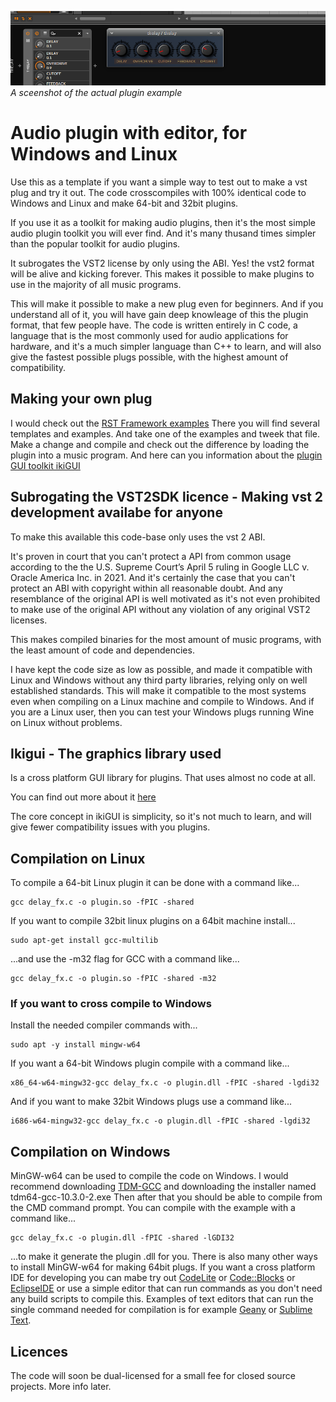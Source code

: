 ![](./gfx/thelay.png)  
_A sceenshot of the actual plugin example_
# Audio plugin with editor, for Windows and Linux
Use this as a template if you want a simple way to test out to make a vst plug and try it out.
The code crosscompiles with 100% identical code to Windows and Linux and make 64-bit and 32bit plugins.

If you use it as a toolkit for making audio plugins, then it's the most simple audio plugin toolkit you will ever find.
And it's many thusand times simpler than the popular toolkit for audio plugins.

It subrogates the VST2 license by only using the ABI. Yes! the vst2 format will be alive and kicking forever. 
This makes it possible to make plugins to use in the majority of all music programs.

This will make it possible to make a new plug even for beginners. And if you understand all of it, you will have gain deep knowleage of this the plugin format, that few people have.
The code is written entirely in C code, a language that is the most commonly used for audio applications for hardware, 
and it's a much simpler language than C++ to learn, and will also give the fastest possible plugs possible, with the highest amount of compatibility.

## Making your own plug
I would check out the [RST Framework examples](https://github.com/logos-maker/RST) There you will find several templates and examples.
And take one of the examples and tweek that file. Make a change and compile and check out the difference by loading the plugin into a music program.
And here can you information about the [plugin GUI toolkit ikiGUI](https://github.com/logos-maker/ikiGUI)

## Subrogating the VST2SDK licence - Making vst 2 development availabe for anyone
To make this available this code-base only uses the vst 2 ABI.

It's proven in court that you can't protect a API from common usage according to the the U.S. Supreme Court’s April 5 ruling in Google LLC v. Oracle America Inc. in 2021.
And it's certainly the case that you can't protect an ABI with copyright within all reasonable doubt.
And any resemblance of the original API is well motivated as it's not even prohibited to make use of the original API without any violation of any original VST2 licenses.

This makes compiled binaries for the most amount of music programs, with the least amount of code and dependencies.

I have kept the code size as low as possible, and made it compatible with Linux and Windows without any third party libraries, relying only on well established standards. 
This will make it compatible to the most systems even when compiling on a Linux machine and compile to Windows.
And if you are a Linux user, then you can test your Windows plugs running Wine on Linux without problems.

## Ikigui - The graphics library used
Is a cross platform GUI library for plugins. That uses almost no code at all.

You can find out more about it [here](https://github.com/logos-maker/ikiGUI)

The core concept in ikiGUI is simplicity, so it's not much to learn, and will give fewer compatibility issues with you plugins.

## Compilation on Linux
To compile a 64-bit Linux plugin it can be done with a command like...
```
gcc delay_fx.c -o plugin.so -fPIC -shared
```
If you want to compile 32bit linux plugins on a 64bit machine install...
```
sudo apt-get install gcc-multilib
```
...and use the -m32 flag for GCC with a command like...
```
gcc delay_fx.c -o plugin.so -fPIC -shared -m32
```
### If you want to cross compile to Windows
Install the needed compiler commands with...
```
sudo apt -y install mingw-w64
```
If you want a 64-bit Windows plugin compile with a command like...
```
x86_64-w64-mingw32-gcc delay_fx.c -o plugin.dll -fPIC -shared -lgdi32
```
And if you want to make 32bit Windows plugs use a command like...
```
i686-w64-mingw32-gcc delay_fx.c -o plugin.dll -fPIC -shared -lgdi32
```
## Compilation on Windows
MinGW-w64 can be used to compile the code on Windows. I would recommend downloading [TDM-GCC](https://jmeubank.github.io/tdm-gcc/articles/2021-05/10.3.0-release) and downloading the installer named tdm64-gcc-10.3.0-2.exe Then after that you should be able to compile from the CMD command prompt. You can compile with the example with a command like...
```
gcc delay_fx.c -o plugin.dll -fPIC -shared -lGDI32
```
...to make it generate the plugin .dll for you. There is also many other ways to install MinGW-w64 for making 64bit plugs. If you want a cross platform IDE for developing you can mabe try out [CodeLite](https://codelite.org/) or [Code::Blocks](https://www.codeblocks.org/) or [EclipseIDE](https://eclipseide.org/)
or use a simple editor that can run commands as you don't need any build scripts to compile this. Examples of text editors that can run the single command needed for compilation is for example [Geany](https://www.geany.org/) or [Sublime Text](https://www.sublimetext.com/).
## Licences
The code will soon be dual-licensed for a small fee for closed source projects. More info later.
